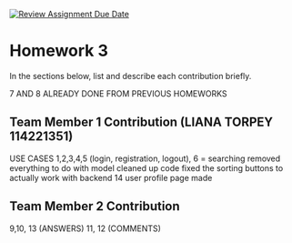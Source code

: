 [![Review Assignment Due Date](https://classroom.github.com/assets/deadline-readme-button-24ddc0f5d75046c5622901739e7c5dd533143b0c8e959d652212380cedb1ea36.svg)](https://classroom.github.com/a/I8BGqrZi)
# Homework 3

In the sections below, list and describe each contribution briefly.

7 AND 8 ALREADY DONE FROM PREVIOUS HOMEWORKS
## Team Member 1 Contribution (LIANA TORPEY 114221351)
USE CASES 1,2,3,4,5 (login, registration, logout), 6 = searching
removed everything to do with model cleaned up code
fixed the sorting buttons to actually work with backend
14 user profile page made

## Team Member 2 Contribution
9,10, 13 (ANSWERS)
11, 12 (COMMENTS)